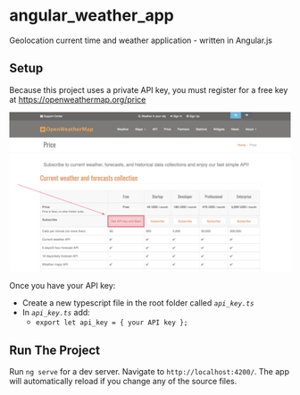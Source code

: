 # angular_weather_app
Geolocation current time and weather application - written in Angular.js

## Setup

Because this project uses a private API key, you must register for a free key at https://openweathermap.org/price

![OpenWeatherMap](/README_images/screenshot1.png)

Once you have your API key:

- Create a new typescript file in the root folder called *```api_key.ts```*
- In *```api_key.ts```* add:
  - ```export let api_key = { your API key };```

## Run The Project

Run `ng serve` for a dev server. Navigate to `http://localhost:4200/`. The app will automatically reload if you change any of the source files.


